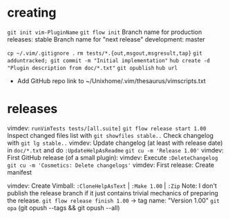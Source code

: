 # creating

`git init vim-PluginName`
`git flow init`
Branch name for production releases: stable
Branch name for "next release" development: master

`cp ~/.vim/.gitignore .`
`rm tests/*.{out,msgout,msgresult,tap}`
`git adduntracked; git commit -m "Initial implementation"`
`hub create -d "Plugin description from doc/*.txt"`
`git opublish`
`hub url`
- Add GitHub repo link to ~/Unixhome/.vim/thesaurus/vimscripts.txt

# releases

vimdev: `runVimTests tests/[all.suite]`
`git flow release start 1.00`
Inspect changed files list with `git showfiles stable..`
Check changelog with `git lg stable..`
vimdev: Update changelog (at least with release date) in `doc/*.txt` and do `:UpdateHelpAsReadme`
`git cu -m 'Release 1.00'`
vimdev: First GitHub release (of a small plugin):
vimdev: Execute `:DeleteChangelog`
`git cu -m 'Cosmetics: Delete changelogs'`
vimdev: First release: Create manifest

vimdev: Create Vimball: `:CloneHelpAsText` | `:Make 1.00` | `:Zip`
Note: I don't publish the release branch if it just contains trivial mechanics of preparing the release.
`git flow release finish 1.00` -> tag name: "Version 1.00"
`git opa` (git opush --tags && git opush --all)
